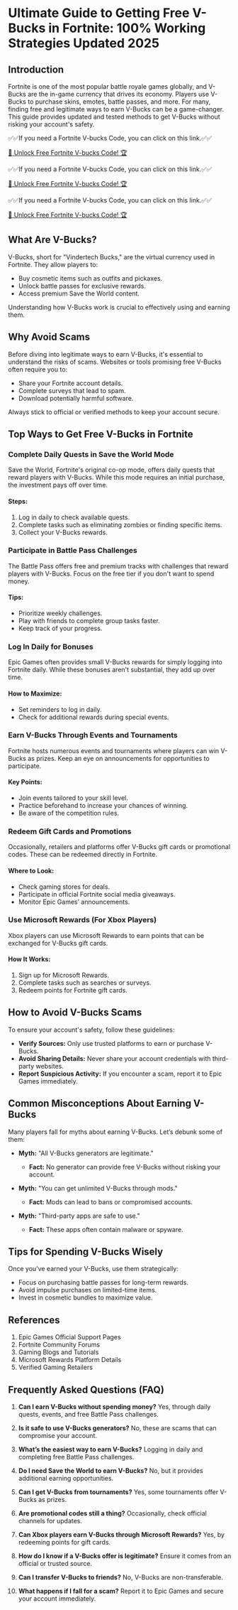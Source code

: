 # Ultimate Guide to Getting Free V-Bucks in Fortnite: 100% Working Strategies Updated 2025

## Introduction
Fortnite is one of the most popular battle royale games globally, and V-Bucks are the in-game currency that drives its economy. Players use V-Bucks to purchase skins, emotes, battle passes, and more. For many, finding free and legitimate ways to earn V-Bucks can be a game-changer. This guide provides updated and tested methods to get V-Bucks without risking your account's safety.

✅✅If you need a  Fortnite V-bucks Code, you can click on this link.✅✅

[🚀 Unlock Free Fortnite V-bucks Code! 🏆 ](https://therewardgate.com/fortnitevbucks/)

✅✅If you need a  Fortnite V-bucks Code, you can click on this link.✅✅

[🚀 Unlock Free Fortnite V-bucks Code! 🏆 ](https://therewardgate.com/fortnitevbucks/)

✅✅If you need a  Fortnite V-bucks Code, you can click on this link.✅✅

[🚀 Unlock Free Fortnite V-bucks Code! 🏆 ](https://therewardgate.com/fortnitevbucks/)

## What Are V-Bucks?
V-Bucks, short for "Vindertech Bucks," are the virtual currency used in Fortnite. They allow players to:

- Buy cosmetic items such as outfits and pickaxes.
- Unlock battle passes for exclusive rewards.
- Access premium Save the World content.

Understanding how V-Bucks work is crucial to effectively using and earning them.

## Why Avoid Scams
Before diving into legitimate ways to earn V-Bucks, it's essential to understand the risks of scams. Websites or tools promising free V-Bucks often require you to:

- Share your Fortnite account details.
- Complete surveys that lead to spam.
- Download potentially harmful software.

Always stick to official or verified methods to keep your account secure.

## Top Ways to Get Free V-Bucks in Fortnite

### Complete Daily Quests in Save the World Mode
Save the World, Fortnite's original co-op mode, offers daily quests that reward players with V-Bucks. While this mode requires an initial purchase, the investment pays off over time.

#### Steps:
1. Log in daily to check available quests.
2. Complete tasks such as eliminating zombies or finding specific items.
3. Collect your V-Bucks rewards.

### Participate in Battle Pass Challenges
The Battle Pass offers free and premium tracks with challenges that reward players with V-Bucks. Focus on the free tier if you don't want to spend money.

#### Tips:
- Prioritize weekly challenges.
- Play with friends to complete group tasks faster.
- Keep track of your progress.

### Log In Daily for Bonuses
Epic Games often provides small V-Bucks rewards for simply logging into Fortnite daily. While these bonuses aren't substantial, they add up over time.

#### How to Maximize:
- Set reminders to log in daily.
- Check for additional rewards during special events.

### Earn V-Bucks Through Events and Tournaments
Fortnite hosts numerous events and tournaments where players can win V-Bucks as prizes. Keep an eye on announcements for opportunities to participate.

#### Key Points:
- Join events tailored to your skill level.
- Practice beforehand to increase your chances of winning.
- Be aware of the competition rules.

### Redeem Gift Cards and Promotions
Occasionally, retailers and platforms offer V-Bucks gift cards or promotional codes. These can be redeemed directly in Fortnite.

#### Where to Look:
- Check gaming stores for deals.
- Participate in official Fortnite social media giveaways.
- Monitor Epic Games’ announcements.

### Use Microsoft Rewards (For Xbox Players)
Xbox players can use Microsoft Rewards to earn points that can be exchanged for V-Bucks gift cards.

#### How It Works:
1. Sign up for Microsoft Rewards.
2. Complete tasks such as searches or surveys.
3. Redeem points for Fortnite gift cards.

## How to Avoid V-Bucks Scams
To ensure your account's safety, follow these guidelines:

- **Verify Sources:** Only use trusted platforms to earn or purchase V-Bucks.
- **Avoid Sharing Details:** Never share your account credentials with third-party websites.
- **Report Suspicious Activity:** If you encounter a scam, report it to Epic Games immediately.

## Common Misconceptions About Earning V-Bucks
Many players fall for myths about earning V-Bucks. Let’s debunk some of them:

- **Myth:** "All V-Bucks generators are legitimate."
  - **Fact:** No generator can provide free V-Bucks without risking your account.

- **Myth:** "You can get unlimited V-Bucks through mods."
  - **Fact:** Mods can lead to bans or compromised accounts.

- **Myth:** "Third-party apps are safe to use."
  - **Fact:** These apps often contain malware or spyware.

## Tips for Spending V-Bucks Wisely
Once you’ve earned your V-Bucks, use them strategically:

- Focus on purchasing battle passes for long-term rewards.
- Avoid impulse purchases on limited-time items.
- Invest in cosmetic bundles to maximize value.

## References
1. Epic Games Official Support Pages
2. Fortnite Community Forums
3. Gaming Blogs and Tutorials
4. Microsoft Rewards Platform Details
5. Verified Gaming Retailers

## Frequently Asked Questions (FAQ)

1. **Can I earn V-Bucks without spending money?**
   Yes, through daily quests, events, and free Battle Pass challenges.

2. **Is it safe to use V-Bucks generators?**
   No, these are scams that can compromise your account.

3. **What’s the easiest way to earn V-Bucks?**
   Logging in daily and completing free Battle Pass challenges.

4. **Do I need Save the World to earn V-Bucks?**
   No, but it provides additional earning opportunities.

5. **Can I get V-Bucks from tournaments?**
   Yes, some tournaments offer V-Bucks as prizes.

6. **Are promotional codes still a thing?**
   Occasionally, check official channels for updates.

7. **Can Xbox players earn V-Bucks through Microsoft Rewards?**
   Yes, by redeeming points for gift cards.

8. **How do I know if a V-Bucks offer is legitimate?**
   Ensure it comes from an official or trusted source.

9. **Can I transfer V-Bucks to friends?**
   No, V-Bucks are non-transferable.

10. **What happens if I fall for a scam?**
    Report it to Epic Games and secure your account immediately.

